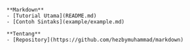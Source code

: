     **Markdown**
    - [Tutorial Utama](README.md)
    - [Contoh Sintaks](example/example.md)
    
    **Tentang**
    - [Repository](https://github.com/hezbymuhammad/markdown)

